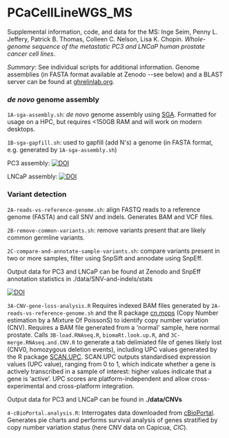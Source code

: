 # PCaCellLineWGS_MS
Supplemental information, code, and data for the MS: 
Inge Seim, Penny L. Jeffery, Patrick B. Thomas, Colleen C. Nelson, Lisa K. Chopin. *Whole-genome sequence of the metastatic PC3 and LNCaP human prostate cancer cell lines*.

*Summary*: 
See individual scripts for additional information. Genome assemblies (in FASTA format available at Zenodo --see below) and a BLAST server can be found at [ghrelinlab.org](http://ghrelinlab.org).  

### *de novo* genome assembly
`1A-sga-assembly.sh`: *de novo* genome assembly using [SGA](http://genome.cshlp.org/content/22/3/549.long). Formatted for usage on a HPC, but requires <150GB RAM and will work on modern desktops.

`1B-sga-gapfill.sh`: used to gapfill (add N's) a genome (in FASTA format, e.g. generated by `1A-sga-assembly.sh`)

PC3 assembly: [![DOI](https://zenodo.org/badge/DOI/10.5281/zenodo.244912.svg)](https://doi.org/10.5281/zenodo.244912)

LNCaP assembly: [![DOI](https://zenodo.org/badge/DOI/10.5281/zenodo.245173.svg)](https://doi.org/10.5281/zenodo.245173)

### Variant detection
`2A-reads-vs-reference-genome.sh`: align FASTQ reads to a reference genome (FASTA) and call SNV and indels. Generates BAM and VCF files.

`2B-remove-common-variants.sh`: remove variants present that are likely common germline variants.

`2C-compare-and-annotate-sample-variants.sh`: compare variants present in two or more samples, filter using SnpSift and annodate using SnpEff.

Output data for PC3 and LNCaP can be found at Zenodo and SnpEff annotation statistics in ./data/SNV-and-indels/stats

[![DOI](https://zenodo.org/badge/DOI/10.5281/zenodo.245431.svg)](https://doi.org/10.5281/zenodo.245431)


`3A-CNV-gene-loss-analysis.R`
Requires indexed BAM files generated by `2A-reads-vs-reference-genome.sh` and the R package [cn.mops](http://nar.oxfordjournals.org/content/40/9/e69) (Copy Number estimation by a Mixture Of PoissonS) to identify copy number variation (CNV). Requires a BAM file generated from a 'normal' sample, here normal prostate. Calls `3B-load.RNAseq.R`, `biomaRt.look.up.R`, and `3C-merge.RNAseq.and.CNV.R` to generate a tab delimiated file of genes likely lost (CNV0, homozygous deletion events), including UPC values generated by the R package [SCAN.UPC](http://www.pnas.org/content/110/44/17778.long). SCAN.UPC outputs standardised expression values (UPC value), ranging from 0 to 1, which indicate whether a gene is actively transcribed in a sample of interest: higher values indicate that a gene is ‘active’. UPC scores are platform-independent and allow cross-experimental and cross-platform integration.

Output data for PC3 and LNCaP can be found in __./data/CNVs__


`4-cBioPortal.analysis.R`: Interrogates data downloaded from [cBioPortal](http://www.cbioportal.org/data_sets.jsp). Generates pie charts and performs survival analysis of genes stratified by copy number variation status (here CNV data on Capicua, *CIC*).
